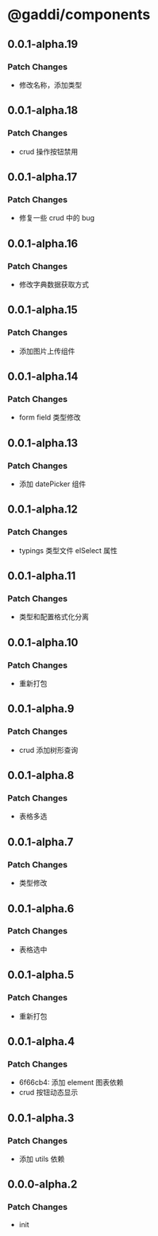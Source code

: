 # @gaddi/components

## 0.0.1-alpha.19

### Patch Changes

- 修改名称，添加类型

## 0.0.1-alpha.18

### Patch Changes

- crud 操作按钮禁用

## 0.0.1-alpha.17

### Patch Changes

- 修复一些 crud 中的 bug

## 0.0.1-alpha.16

### Patch Changes

- 修改字典数据获取方式

## 0.0.1-alpha.15

### Patch Changes

- 添加图片上传组件

## 0.0.1-alpha.14

### Patch Changes

- form field 类型修改

## 0.0.1-alpha.13

### Patch Changes

- 添加 datePicker 组件

## 0.0.1-alpha.12

### Patch Changes

- typings 类型文件 elSelect 属性

## 0.0.1-alpha.11

### Patch Changes

- 类型和配置格式化分离

## 0.0.1-alpha.10

### Patch Changes

- 重新打包

## 0.0.1-alpha.9

### Patch Changes

- crud 添加树形查询

## 0.0.1-alpha.8

### Patch Changes

- 表格多选

## 0.0.1-alpha.7

### Patch Changes

- 类型修改

## 0.0.1-alpha.6

### Patch Changes

- 表格选中

## 0.0.1-alpha.5

### Patch Changes

- 重新打包

## 0.0.1-alpha.4

### Patch Changes

- 6f66cb4: 添加 element 图表依赖
- crud 按钮动态显示

## 0.0.1-alpha.3

### Patch Changes

- 添加 utils 依赖

## 0.0.0-alpha.2

### Patch Changes

- init
